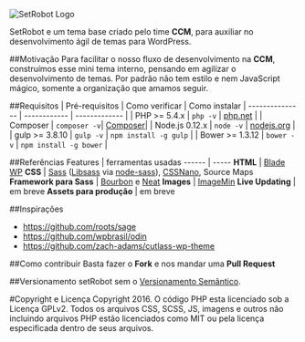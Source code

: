 ![SetRobot Logo](http://agenciaccm.s3-sa-east-1.amazonaws.com/uploads/2016/07/16165134/setrobot_logo.svg "SetRobot")

SetRobot e um tema base criado pelo time **CCM**, para auxiliar no desenvolvimento ágil de temas para WordPress.

##Motivação
Para facilitar o nosso fluxo de desenvolvimento na **CCM**, construímos esse mini tema interno, pensando em agilizar o desenvolvimento de temas. Por padrão não tem estilo e nem JavaScript mágico, somente a organização que amamos seguir.

##Requisitos
| Pré-requisitos    | Como verificar | Como instalar
| --------------- | ------------ | ------------- |
| PHP >= 5.4.x    | `php -v`     | [php.net](http://php.net/manual/en/install.php) |
| Composer        | `composer -v`| [Composer](https://getcomposer.org/download/)|
| Node.js 0.12.x  | `node -v`    | [nodejs.org](http://nodejs.org/) |
| gulp >= 3.8.10  | `gulp -v`    | `npm install -g gulp` |
| Bower >= 1.3.12 | `bower -v`   | `npm install -g bower` |

##Referências
 Features    | ferramentas usadas
 ------ | -----
**HTML** | [Blade WP](https://github.com/tormjens/wp-blade)
**CSS** | [Sass](http://sass-lang.com/) ([Libsass](http://sass-lang.com/libsass) via [node-sass](https://github.com/sass/node-sass)), [CSSNano](https://github.com/ben-eb/cssnano), Source Maps
**Framework para Sass** | [Bourbon](Bourbon.io) e [Neat](neat.bourbon.io)
**Images** | [ImageMin](https://www.npmjs.com/package/gulp-imagemin)
**Live Updating** |  em breve
**Assets para produção** | em breve

##Inspirações
 - https://github.com/roots/sage
 - https://github.com/wpbrasil/odin
 - https://github.com/zach-adams/cutlass-wp-theme

##Como contribuir
Basta fazer o **Fork** e nos mandar uma **Pull Request**

##Versionamento
setRobot sem o [Versionamento Semântico](http://semver.org/lang/pt-BR/).

#Copyright e Licença
Copyright 2016.
O código PHP esta licenciado sob a Licença GPLv2. Todos os arquivos CSS, SCSS, JS, imagens e outros não incluindo arquivos PHP estão licenciados como MIT ou pela licença especificada dentro de seus arquivos.
